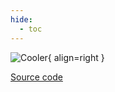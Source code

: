 ```yaml
---
hide:
  - toc
---
```


![Cooler](https://gitlab.rrze.fau.de/evt/klaeffizient/bsm2-python/-/raw/doc_new2/docs/assets/.icons/bsm2python/cooler.svg){ align=right }
<!-- TODO: change link to main branch before merging -->

[Source code](/reference/bsm2_python/energy_management/cooler)
